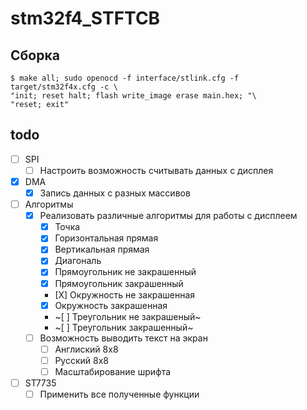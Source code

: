# stm32f4_STFTCB

## Сборка
```
$ make all; sudo openocd -f interface/stlink.cfg -f target/stm32f4x.cfg -c \
"init; reset halt; flash write_image erase main.hex; "\  
"reset; exit"
```

## todo

* [ ] SPI
    * [ ] Настроить возможность считывать данных с дисплея
* [X] DMA
    * [X] Запись данных с разных массивов
* [ ] Алгоритмы
    * [X] Реализовать различные алгоритмы для работы с дисплеем
        * [X] Точка
        * [X] Горизонтальная прямая
        * [X] Вертикальная прямая
        * [X] Диагональ
        * [X] Прямоугольник не закрашенный
        * [X] Прямоугольник закрашенный
        * [Х] Окружность не закрашенная
        * [X] Окружность закрашенная
        * ~[ ] Треугольник не закрашеный~
        * ~[ ] Треугольник закрашенный~
    * [ ] Возможность выводить текст на экран
        * [ ] Англиский 8x8
        * [ ] Русский 8x8
        * [ ] Масштабирование шрифта
* [ ] ST7735
    * [ ] Применить все полученные функции
